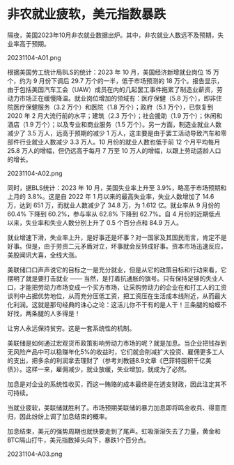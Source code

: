 # 非农就业疲软，美元指数暴跌

隔夜，美国2023年10月非农就业数据出炉。其中，非农就业人数远不及预期，失业率高于预期。

20231104-A01.png

根据美国劳工统计局BLS的统计：2023 年 10 月，美国经济新增就业岗位 15 万个，约为 9 月份下调后 29.7 万个的一半，低于市场预测的 18 万个。报告显示，由于包括美国汽车工会（UAW）成员在内的几起罢工事件拖累了制造业薪资，劳动力市场正在缓慢降温。就业岗位增加的领域有：医疗保健（5.8 万个），即非住院医疗保健服务（3.2 万个）和医院（1.8 万个）；政府（5.1 万个），已恢复到 2020 年 2 月大流行前的水平；建筑（2.3 万个）；社会援助（1.9 万个）；休闲和酒店（1.9 万个）；以及专业和商业服务（1.5 万个）。另一方面，制造业就业人数减少了 3.5 万人，远高于预期的减少 1 万人，这主要是由于罢工活动导致汽车和零部件行业就业人数减少 3.3 万人。10 月份的就业人数也低于前 12 个月平均每月 25.8 万人的增幅，但仍远高于每月 7 万至 10 万人的增幅，以跟上劳动适龄人口的增长。

20231104-A02.png

同时，据BLS统计：2023 年 10 月，美国失业率上升至 3.9%，略高于市场预期和上月的 3.8%。这是自 2022 年 1 月以来的最高失业率，失业人数增加了 14.6 万，达到 651 万，而就业人数减少了 34.8 万，为 1.612 亿。就业率从 9 月份的 60.4% 下降到 60.2%，参与率从 62.8% 下降到 62.7%。自 4 月份的近期低点以来，失业率和失业人数分别上升了 0.5 个百分点和 84.9 万人。

就业增速下滑，失业率上升，是好事还是坏事？对一国家及其国民而言，肯定不是好事。但是，由于劳资二元矛盾对立，坏事就会反转成好事。资本市场迅速反应，美股闻讯大喜，全线大涨。

美联储口口声声说它的目标之一是充分就业，但是从它的政策目标和行动来看，它摆明了就是要打击就业 —— 当然，是打着抗通胀的旗号。只有保持足够的失业人口，才能把劳动力市场变成一个买方市场，让采购劳动力的企业在和打工人的工资谈判中占据优势地位，从而充分压低工资，把工资压在生活成本线附近，从而最大化利润。这就是那句经典的诛心之论：这活儿你不干有的是人干！三条腿的蛤蟆不好找，两条腿的人多得是！

让穷人永远保持贫穷。这是一套系统性的机制。

美联储是如何通过宏观货币政策影响劳动力市场的呢？就是加息。当企业把钱存到无风险产品中可以稳赚年化5%的收益时，它们就会削减扩大投资、雇佣更多工人的支出，把多余的利润拿去理财了（参考刘教链8.9文章《巴菲特囤积千亿美债》）。这样一来，雇佣减少，就业放缓，失业增加，就成为了必然。

加息是对企业的系统性收买，而这一贿赂的成本最终是在透支财政，因此注定其不可持续。

当就业疲软，美联储就胜利了。市场预期美联储的暴力加息即将鸣金收兵、得意而归，因此纷纷上调了加息结束的概率。

加息结束，美元的强势周期也就快要走到了尾声。虹吸渐渐失去了力量，黄金和BTC隔山打牛，美元指数掉头向下，暴跌1个百分点。

20231104-A03.png


